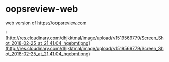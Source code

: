 # oopsreview-web
web version of https://oopsreview.com

![http://res.cloudinary.com/dhjkktmal/image/upload/v1519569779/Screen_Shot_2018-02-25_at_21.41.04_hqebmf.png](http://res.cloudinary.com/dhjkktmal/image/upload/v1519569779/Screen_Shot_2018-02-25_at_21.41.04_hqebmf.png)
